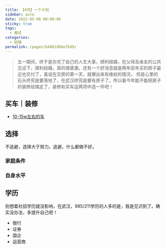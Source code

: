 ```yaml
---
title: 【4月】一个计划
sidebar: auto
date: 2022-05-08 00:00:00
sticky: true
tags: 
  - 面试
categories: 
  - 前端
permalink: /pages/b4081db6efbd9/
---
```


> 五一期间，终于是办完了自己的人生大事，顺利结婚，在父母及亲友的公共见证下，顺利结婚，真的很感激。还有一个好消息就是两年前年买的房子最近也交付了，虽说在交房的第一天，就爆出来有维权的情况，
但是心里的石头终究是要落地了，在武汉终究是要有房子了。所以看今年能不能把房子的装修给搞定了，装修和买车这两项中选一件吧！


<!-- more --> 

## 买车｜装修

- [10-15w左右的车](https://www.dongchedi.com/auto/library/10,15-0-x-x-x-x-x-x-x-x-x-x-x-x-x-x-x-x)


## 选择
不逃避，选择大于努力。逃避，什么都做不好。

### 家庭条件

### 自身水平

## 学历

别想着社招学历就没影响，在武汉，985/211学历的人多的是，我是见识到了。确实没办法，多提升自己吧！
- 银行
- 证券
- 国企
- 运营商
